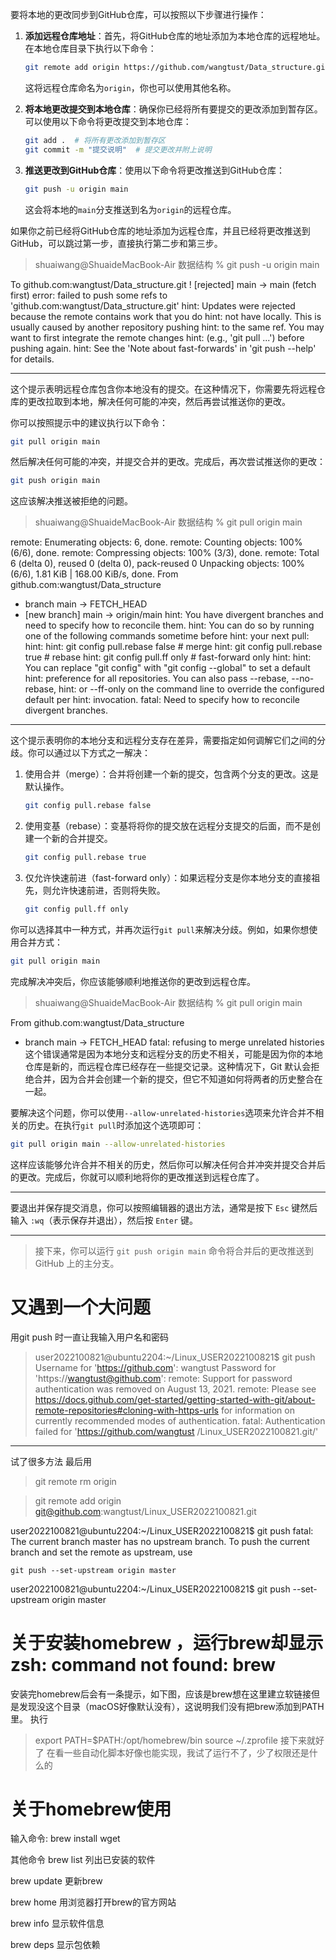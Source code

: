 要将本地的更改同步到GitHub仓库，可以按照以下步骤进行操作：

1. **添加远程仓库地址**：首先，将GitHub仓库的地址添加为本地仓库的远程地址。在本地仓库目录下执行以下命令：

    ```bash
    git remote add origin https://github.com/wangtust/Data_structure.git
    ```

    这将远程仓库命名为`origin`，你也可以使用其他名称。

2. **将本地更改提交到本地仓库**：确保你已经将所有要提交的更改添加到暂存区。可以使用以下命令将更改提交到本地仓库：

    ```bash
    git add .  # 将所有更改添加到暂存区
    git commit -m "提交说明"  # 提交更改并附上说明
    ```

3. **推送更改到GitHub仓库**：使用以下命令将更改推送到GitHub仓库：

    ```bash
    git push -u origin main
    ```

    这会将本地的`main`分支推送到名为`origin`的远程仓库。

如果你之前已经将GitHub仓库的地址添加为远程仓库，并且已经将更改推送到GitHub，可以跳过第一步，直接执行第二步和第三步。

>shuaiwang@ShuaideMacBook-Air 数据结构 % git push -u origin main

To github.com:wangtust/Data_structure.git
 ! [rejected]        main -> main (fetch first)
error: failed to push some refs to 'github.com:wangtust/Data_structure.git'
hint: Updates were rejected because the remote contains work that you do
hint: not have locally. This is usually caused by another repository pushing
hint: to the same ref. You may want to first integrate the remote changes
hint: (e.g., 'git pull ...') before pushing again.
hint: See the 'Note about fast-forwards' in 'git push --help' for details.
*******
这个提示表明远程仓库包含你本地没有的提交。在这种情况下，你需要先将远程仓库的更改拉取到本地，解决任何可能的冲突，然后再尝试推送你的更改。

你可以按照提示中的建议执行以下命令：

```bash
git pull origin main
```

然后解决任何可能的冲突，并提交合并的更改。完成后，再次尝试推送你的更改：

```bash
git push origin main
```

这应该解决推送被拒绝的问题。
>shuaiwang@ShuaideMacBook-Air 数据结构 % git pull origin main

remote: Enumerating objects: 6, done.
remote: Counting objects: 100% (6/6), done.
remote: Compressing objects: 100% (3/3), done.
remote: Total 6 (delta 0), reused 0 (delta 0), pack-reused 0
Unpacking objects: 100% (6/6), 1.81 KiB | 168.00 KiB/s, done.
From github.com:wangtust/Data_structure
 * branch            main       -> FETCH_HEAD
 * [new branch]      main       -> origin/main
hint: You have divergent branches and need to specify how to reconcile them.
hint: You can do so by running one of the following commands sometime before
hint: your next pull:
hint: 
hint:   git config pull.rebase false  # merge
hint:   git config pull.rebase true   # rebase
hint:   git config pull.ff only       # fast-forward only
hint: 
hint: You can replace "git config" with "git config --global" to set a default
hint: preference for all repositories. You can also pass --rebase, --no-rebase,
hint: or --ff-only on the command line to override the configured default per
hint: invocation.
fatal: Need to specify how to reconcile divergent branches.
*******
这个提示表明你的本地分支和远程分支存在差异，需要指定如何调解它们之间的分歧。你可以通过以下方式之一解决：

1. 使用合并（merge）：合并将创建一个新的提交，包含两个分支的更改。这是默认操作。
    ```bash
    git config pull.rebase false
    ```

2. 使用变基（rebase）：变基将将你的提交放在远程分支提交的后面，而不是创建一个新的合并提交。
    ```bash
    git config pull.rebase true
    ```

3. 仅允许快速前进（fast-forward only）：如果远程分支是你本地分支的直接祖先，则允许快速前进，否则将失败。
    ```bash
    git config pull.ff only
    ```

你可以选择其中一种方式，并再次运行`git pull`来解决分歧。例如，如果你想使用合并方式：

```bash
git pull origin main
```

完成解决冲突后，你应该能够顺利地推送你的更改到远程仓库。

>shuaiwang@ShuaideMacBook-Air 数据结构 % git pull origin main

From github.com:wangtust/Data_structure
 * branch            main       -> FETCH_HEAD
fatal: refusing to merge unrelated histories
这个错误通常是因为本地分支和远程分支的历史不相关，可能是因为你的本地仓库是新的，而远程仓库已经存在一些提交记录。这种情况下，Git 默认会拒绝合并，因为合并会创建一个新的提交，但它不知道如何将两者的历史整合在一起。

要解决这个问题，你可以使用`--allow-unrelated-histories`选项来允许合并不相关的历史。在执行`git pull`时添加这个选项即可：

```bash
git pull origin main --allow-unrelated-histories
```

这样应该能够允许合并不相关的历史，然后你可以解决任何合并冲突并提交合并后的更改。完成后，你就可以顺利地将你的更改推送到远程仓库了。
******
要退出并保存提交消息，你可以按照编辑器的退出方法，通常是按下 `Esc` 键然后输入 `:wq`（表示保存并退出），然后按 `Enter` 键。
****
>接下来，你可以运行 `git push origin main` 命令将合并后的更改推送到 GitHub 上的主分支。


# 又遇到一个大问题
用git push 时一直让我输入用户名和密码
>user2022100821@ubuntu2204:~/Linux_USER2022100821$ git push
Username for 'https://github.com': wangtust
Password for 'https://wangtust@github.com': 
remote: Support for password authentication was removed on August 13, 2021.
remote: Please see https://docs.github.com/get-started/getting-started-with-git/about-remote-repositories#cloning-with-https-urls for information on currently recommended modes of authentication.
fatal: Authentication failed for 'https://github.com/wangtust
/Linux_USER2022100821.git/'
*****
试了很多方法
最后用
>git remote rm origin

>git remote add origin git@github.com:wangtust/Linux_USER2022100821.git

user2022100821@ubuntu2204:~/Linux_USER2022100821$ git push
fatal: The current branch master has no upstream branch.
To push the current branch and set the remote as upstream, use

    git push --set-upstream origin master

user2022100821@ubuntu2204:~/Linux_USER2022100821$ git push --set-upstream origin master
# 关于安装homebrew ，运行brew却显示zsh: command not found: brew
安装完homebrew后会有一条提示，如下图，应该是brew想在这里建立软链接但是发现没这个目录（macOS好像默认没有），这说明我们没有把brew添加到PATH里。
执行
> export PATH=$PATH:/opt/homebrew/bin
>source ~/.zprofile
接下来就好了
在看一些自动化脚本好像也能实现，我试了运行不了，少了权限还是什么的
# 关于homebrew使用
输入命令: brew install wget

其他命令
brew list 列出已安装的软件

brew update 更新brew

brew home 用浏览器打开brew的官方网站

brew info 显示软件信息

brew deps 显示包依赖

